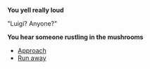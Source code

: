 **You yell really loud**

"Luigi? Anyone?"

**You hear someone rustling in the mushrooms**

- [Approach](./1/1-A.md)
- [Run away](./1/1-B.md)
